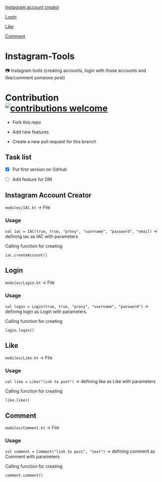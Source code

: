 [Instagram account creator](#instagram-account-creator)

[Login](#login)

[Like](#like)

[Comment](#comment)



# Instagram-Tools
📷 Instagram tools (creating accounts, login with those accounts and like/comment someone post)


# Contribution [![contributions welcome](https://img.shields.io/badge/contributions-welcome-brightgreen.svg?style=flat)](https://github.com/dwyl/esta/issues)

- Fork this repo

- Add new features

- Create a new pull request for this branch

## Task list

- [x] Put first version on GitHub
- [ ] Add feature for DM


## Instagram Account Creator

`modules/IAC.kt` -> File

### Usage

`val iac = IAC(true, true, "proxy", "username", "password", "email)` -> defining iac as IAC with parameters

Calling function for creating

`iac.createAccount()`


## Login

`modules/Login.kt` -> File

### Usage

`val login = Login(true, true, "proxy", "username", "password")` -> defining login as Login with parameters

Calling function for creating

`login.login()`


## Like

`modules/Like.kt` -> File

### Usage

`val like = Like("link to post")` -> defining like as Like with parameters

Calling function for creating

`like.like()`


## Comment

`modules/Comment.kt` -> File

### Usage

`val comment = Comment("link to post", "text")` -> defining comment as Comment with parameters

Calling function for creating

`comment.comment()`
